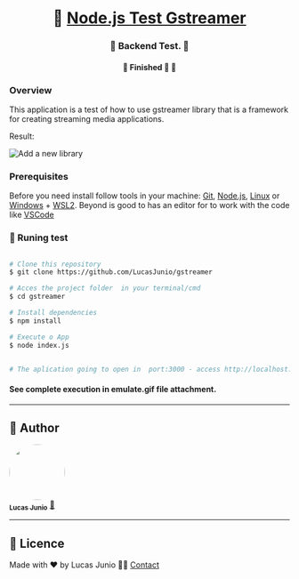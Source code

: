 <h1 align="center">
     🐙 <a href="#" alt=""> Node.js Test Gstreamer</a>
</h1>

<h3 align="center">
    🧪 Backend Test. 💚
</h3>

<h4 align="center">
	🚧   Finished 🚀 🚧
</h4>


### Overview

This application is a test of how to use gstreamer library that is a framework for creating streaming media applications.

Result:

![Add a new library](/emulate.gif)

### Prerequisites

Before you need install follow tools in your machine:
[Git](https://git-scm.com), [Node.js](https://nodejs.org/en/), [Linux](https://www.linux.org/) or [Windows](https://learn.microsoft.com/en-us/windows/) + [WSL2](https://learn.microsoft.com/en-us/windows/wsl/).
Beyond is good to has an editor for to work with the code like [VSCode](https://code.visualstudio.com/)

### 🔬 Runing test

```bash

# Clone this repository
$ git clone https://github.com/LucasJunio/gstreamer

# Acces the project folder  in your terminal/cmd
$ cd gstreamer

# Install dependencies
$ npm install

# Execute o App
$ node index.js


# The aplication going to open in  port:3000 - access http://localhost:3000

```

<h4> 
See complete execution in emulate.gif file attachment.
</h4>

---

## 🦸 Author

<a href="https://madaztec.com/">
 <img style="border-radius: 50%;" src="https://avatars1.githubusercontent.com/u/20959222?s=460&u=18b10f7fb7d2aca87ee0589d1825e754c67d222b&v=4" width="100px;" alt=""/>
 <br />
 <sub><b>Lucas Junio</b></sub></a> <a href="https://madaztec.com/" title="Madaztec">🚀</a>
 <br />

---

## 📝 Licence

Made with ❤️ by Lucas Junio 👋🏽 [Contact](https://www.linkedin.com/in/lucas-junio/)
